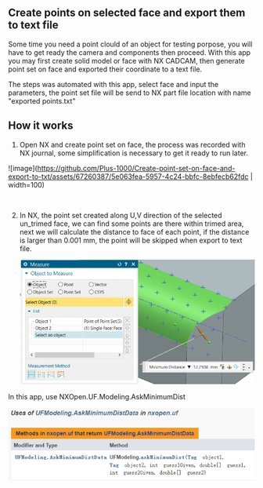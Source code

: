 ## Create points on selected face and export them to text file
Some time you need a point clould of an object for testing porpose, you will have to get ready the camera and components then proceed.  With this app you may first create solid model or face with NX CADCAM, then generate point set on face and exported their coordinate to a text file.

The steps was automated with this app, select face and input the parameters, the point set file will be send to NX part file location with name "exported points.txt"
<br/>
## How it works
1. Open NX and create point set on face, the process was recorded with NX journal, some simplification is necessary to get it ready to run later. 

<style>
.custom-image {
  width: 300px;
  height: auto;
}
</style>
![image](https://github.com/Plus-1000/Create-point-set-on-face-and-export-to-txt/assets/67260387/5e063fea-5957-4c24-bbfc-8ebfecb62fdc | width=100)

 
<br/>

2. In NX, the point set created along U,V direction of the selected un_trimed face, we can find some points are there within trimed area, next we will calculate the distance to face of each point, if the distance is larger than 0.001 mm, the point will be skipped when export to text file.

   ![Alt text](image-1.png)


In this app, use NXOpen.UF.Modeling.AskMinimumDist 
<br/>

   ![Alt text](image-4.png)
   
